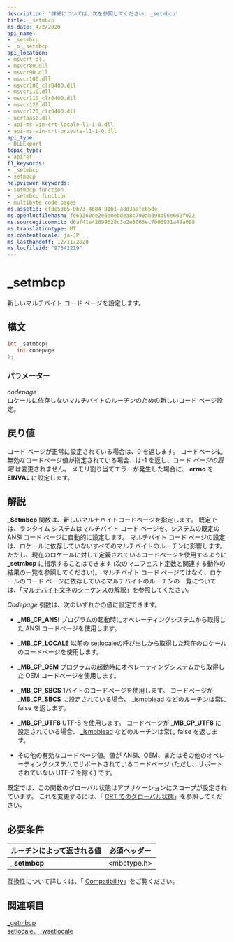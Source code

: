 ```yaml
---
description: '詳細については、次を参照してください: _setmbcp'
title: _setmbcp
ms.date: 4/2/2020
api_name:
- _setmbcp
- _o__setmbcp
api_location:
- msvcrt.dll
- msvcr80.dll
- msvcr90.dll
- msvcr100.dll
- msvcr100_clr0400.dll
- msvcr110.dll
- msvcr110_clr0400.dll
- msvcr120.dll
- msvcr120_clr0400.dll
- ucrtbase.dll
- api-ms-win-crt-locale-l1-1-0.dll
- api-ms-win-crt-private-l1-1-0.dll
api_type:
- DLLExport
topic_type:
- apiref
f1_keywords:
- _setmbcp
- setmbcp
helpviewer_keywords:
- setmbcp function
- _setmbcp function
- multibyte code pages
ms.assetid: cfde53b5-0b73-4684-81b1-a8d3aafc85de
ms.openlocfilehash: fe69360de2e6e0ebdea8c700ab398d56e669f022
ms.sourcegitcommit: d6af41e42699628c3e2e6063ec7b03931a49a098
ms.translationtype: MT
ms.contentlocale: ja-JP
ms.lasthandoff: 12/11/2020
ms.locfileid: "97342219"
---
```

# <a name="_setmbcp"></a>_setmbcp

新しいマルチバイト コード ページを設定します。

## <a name="syntax"></a>構文

```C
int _setmbcp(
   int codepage
);
```

### <a name="parameters"></a>パラメーター

*codepage*<br/>
ロケールに依存しないマルチバイトのルーチンのための新しいコード ページ設定。

## <a name="return-value"></a>戻り値

コード ページが正常に設定されている場合は、0 を返します。 コードページに無効なコードページ値が指定されている場合、は-1 を返し、コード *ページの設定* は変更されません。 メモリ割り当てエラーが発生した場合に、 **errno** を **EINVAL** に設定します。

## <a name="remarks"></a>解説

**_Setmbcp** 関数は、新しいマルチバイトコードページを指定します。 既定では、ランタイム システムはマルチバイト コード ページを、システムの既定の ANSI コード ページに自動的に設定します。 マルチバイト コード ページの設定は、ロケールに依存していないすべてのマルチバイトのルーチンに影響します。 ただし、現在のロケールに対して定義されているコードページを使用するように **_setmbcp** に指示することはできます (次のマニフェスト定数と関連する動作の結果の一覧を参照してください)。 マルチバイト コード ページではなく、ロケールのコード ページに依存しているマルチバイトのルーチンの一覧については、「[マルチバイト文字のシーケンスの解釈](../../c-runtime-library/interpretation-of-multibyte-character-sequences.md)」を参照してください。

*Codepage* 引数は、次のいずれかの値に設定できます。

- **_MB_CP_ANSI** プログラムの起動時にオペレーティングシステムから取得した ANSI コードページを使用します。

- **_MB_CP_LOCALE** 以前の [setlocale](setlocale-wsetlocale.md)の呼び出しから取得した現在のロケールのコードページを使用します。

- **_MB_CP_OEM** プログラムの起動時にオペレーティングシステムから取得した OEM コードページを使用します。

- **_MB_CP_SBCS** 1バイトのコードページを使用します。 コードページが **_MB_CP_SBCS** に設定されている場合、 [_ismbblead](ismbblead-ismbblead-l.md) などのルーチンは常に false を返します。

- **_MB_CP_UTF8** UTF-8 を使用します。  コードページが **_MB_CP_UTF8** に設定されている場合、 [_ismbblead](ismbblead-ismbblead-l.md) などのルーチンは常に false を返します。

- その他の有効なコードページ値。値が ANSI、OEM、またはその他のオペレーティングシステムでサポートされているコードページ (ただし、サポートされていない UTF-7 を除く) です。

既定では、この関数のグローバル状態はアプリケーションにスコープが設定されています。 これを変更するには、「 [CRT でのグローバル状態](../global-state.md)」を参照してください。

## <a name="requirements"></a>必要条件

|ルーチンによって返される値|必須ヘッダー|
|-------------|---------------------|
|**_setmbcp**|\<mbctype.h>|

互換性について詳しくは、「 [Compatibility](../../c-runtime-library/compatibility.md)」をご覧ください。

## <a name="see-also"></a>関連項目

[_getmbcp](getmbcp.md)<br/>
[setlocale、_wsetlocale](setlocale-wsetlocale.md)<br/>
